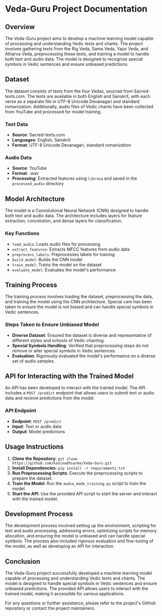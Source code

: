 # Veda-Guru Project Documentation

## Overview
The Veda-Guru project aims to develop a machine learning model capable of processing and understanding Vedic texts and chants. The project involves gathering texts from the Rig Veda, Sama Veda, Yajur Veda, and Atharva Veda, preprocessing these texts, and training a model to handle both text and audio data. The model is designed to recognize special symbols in Vedic sentences and ensure unbiased predictions.

## Dataset
The dataset consists of texts from the four Vedas, sourced from Sacred-texts.com. The texts are available in both English and Sanskrit, with each verse as a separate file in UTF-8 Unicode Devanagari and standard romanization. Additionally, audio files of Vedic chants have been collected from YouTube and processed for model training.

### Text Data
- **Source**: Sacred-texts.com
- **Languages**: English, Sanskrit
- **Format**: UTF-8 Unicode Devanagari, standard romanization

### Audio Data
- **Source**: YouTube
- **Format**: .wav
- **Processing**: Extracted features using `librosa` and saved in the `processed_audio` directory

## Model Architecture
The model is a Convolutional Neural Network (CNN) designed to handle both text and audio data. The architecture includes layers for feature extraction, convolution, and dense layers for classification.

### Key Functions
- `load_audio`: Loads audio files for processing
- `extract_features`: Extracts MFCC features from audio data
- `preprocess_labels`: Preprocesses labels for training
- `build_model`: Builds the CNN model
- `train_model`: Trains the model on the dataset
- `evaluate_model`: Evaluates the model's performance

## Training Process
The training process involves loading the dataset, preprocessing the data, and training the model using the CNN architecture. Special care has been taken to ensure the model is not biased and can handle special symbols in Vedic sentences.

### Steps Taken to Ensure Unbiased Model
- **Diverse Dataset**: Ensured the dataset is diverse and representative of different styles and schools of Vedic chanting.
- **Special Symbols Handling**: Verified that preprocessing steps do not remove or alter special symbols in Vedic sentences.
- **Evaluation**: Rigorously evaluated the model's performance on a diverse set of audio samples.

## API for Interacting with the Trained Model
An API has been developed to interact with the trained model. The API includes a `POST /predict` endpoint that allows users to submit text or audio data and receive predictions from the model.

### API Endpoint
- **Endpoint**: `POST /predict`
- **Input**: Text or audio data
- **Output**: Model predictions

## Usage Instructions
1. **Clone the Repository**: `git clone https://github.com/kasinadhsarma/Veda-Guru.git`
2. **Install Dependencies**: `pip install -r requirements.txt`
3. **Run Preprocessing Scripts**: Execute the preprocessing scripts to prepare the dataset.
4. **Train the Model**: Run the `audio_mode_training.py` script to train the model.
5. **Start the API**: Use the provided API script to start the server and interact with the trained model.

## Development Process
The development process involved setting up the environment, scripting for text and audio processing, addressing errors, optimizing scripts for memory allocation, and ensuring the model is unbiased and can handle special symbols. The process also included rigorous evaluation and fine-tuning of the model, as well as developing an API for interaction.

## Conclusion
The Veda-Guru project successfully developed a machine learning model capable of processing and understanding Vedic texts and chants. The model is designed to handle special symbols in Vedic sentences and ensure unbiased predictions. The provided API allows users to interact with the trained model, making it accessible for various applications.

For any questions or further assistance, please refer to the project's GitHub repository or contact the project maintainers.
